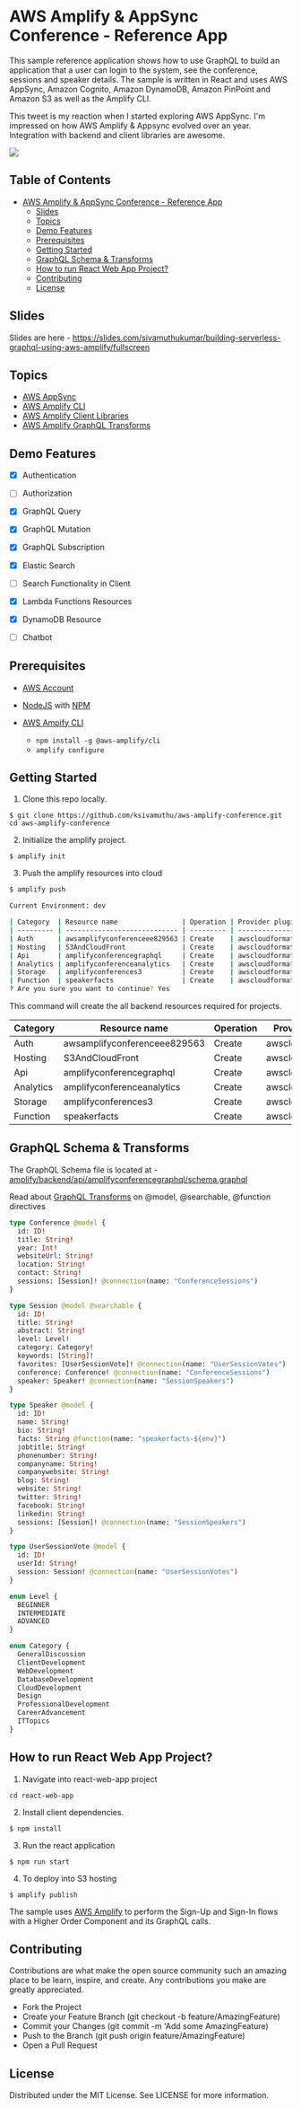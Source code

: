 # AWS Amplify & AppSync Conference - Reference App

This sample reference application shows how to use GraphQL to build an application that a user can login to the system, see the conference, sessions and speaker details. The sample is written in React and uses AWS AppSync, Amazon Cognito, Amazon DynamoDB, Amazon PinPoint and Amazon S3 as well as the Amplify CLI.

This tweet is my reaction when I started exploring AWS AppSync. I'm impressed on how AWS Amplify & Appsync evolved over an year. Integration with backend and client libraries are awesome.

<a href="https://twitter.com/ksivamuthu/status/1021208992377425920" ><img src="docs/twitter_1021208992377425920.png"><img></a>


## Table of Contents <!-- omit in toc -->
- [AWS Amplify & AppSync Conference - Reference App](#AWS-Amplify--AppSync-Conference---Reference-App)
  - [Slides](#Slides)
  - [Topics](#Topics)
  - [Demo Features](#Demo-Features)
  - [Prerequisites](#Prerequisites)
  - [Getting Started](#Getting-Started)
  - [GraphQL Schema & Transforms](#GraphQL-Schema--Transforms)
  - [How to run React Web App Project?](#How-to-run-React-Web-App-Project)
  - [Contributing](#Contributing)
  - [License](#License)


## Slides

Slides are here - https://slides.com/sivamuthukumar/building-serverless-graphql-using-aws-amplify/fullscreen

## Topics

* [AWS AppSync](https://aws.amazon.com/appsync/)
* [AWS Amplify CLI](https://aws-amplify.github.io)
* [AWS Amplify Client Libraries](https://aws-amplify.github.io/docs/js/start?ref=amplify-js-btn&platform=purejs)
* [AWS Amplify GraphQL Transforms](https://aws-amplify.github.io/docs/cli/graphql?sdk=js)

## Demo Features

- [x] Authentication
- [ ] Authorization
- [x] GraphQL Query
- [x] GraphQL Mutation
- [x] GraphQL Subscription
- [x] Elastic Search 
- [ ] Search Functionality in Client
- [x] Lambda Functions Resources
- [x] DynamoDB Resource
- [ ] Chatbot


## Prerequisites

+ [AWS Account](https://aws.amazon.com/mobile/details/)

+ [NodeJS](https://nodejs.org/en/download/) with [NPM](https://docs.npmjs.com/getting-started/installing-node)

+ [AWS Ampify CLI](https://aws-amplify.github.io/)
  - `npm install -g @aws-amplify/cli`
  - `amplify configure` 

## Getting Started

1. Clone this repo locally.

```
$ git clone https://github.com/ksivamuthu/aws-amplify-conference.git
cd aws-amplify-conference
```

2. Initialize the amplify project.

```
$ amplify init
```

3. Push the amplify resources into cloud

```bash
$ amplify push

Current Environment: dev

| Category  | Resource name                | Operation | Provider plugin   |
| --------- | ---------------------------- | --------- | ----------------- |
| Auth      | awsamplifyconferenceee829563 | Create    | awscloudformation |
| Hosting   | S3AndCloudFront              | Create    | awscloudformation |
| Api       | amplifyconferencegraphql     | Create    | awscloudformation |
| Analytics | amplifyconferenceanalytics   | Create    | awscloudformation |
| Storage   | amplifyconferences3          | Create    | awscloudformation |
| Function  | speakerfacts                 | Create    | awscloudformation |
? Are you sure you want to continue? Yes
```

This command will create the all backend resources required for projects.

| Category  | Resource name                | Operation | Provider plugin   |
| --------- | ---------------------------- | --------- | ----------------- |
| Auth      | awsamplifyconferenceee829563 | Create    | awscloudformation |
| Hosting   | S3AndCloudFront              | Create    | awscloudformation |
| Api       | amplifyconferencegraphql     | Create    | awscloudformation |
| Analytics | amplifyconferenceanalytics   | Create    | awscloudformation |
| Storage   | amplifyconferences3          | Create    | awscloudformation |
| Function  | speakerfacts                 | Create    | awscloudformation |

## GraphQL Schema & Transforms

The GraphQL Schema file is located at - [amplify/backend/api/amplifyconferencegraphql/schema.graphql](amplify/backend/api/amplifyconferencegraphql/schema.graphql)

Read about [GraphQL Transforms](https://aws-amplify.github.io/docs/cli/graphql) on @model, @searchable, @function directives

```graphql
type Conference @model {
  id: ID!
  title: String!
  year: Int!
  websiteUrl: String!
  location: String!
  contact: String!
  sessions: [Session]! @connection(name: "ConferenceSessions")
}

type Session @model @searchable {
  id: ID!
  title: String!
  abstract: String!
  level: Level!
  category: Category!
  keywords: [String]!
  favorites: [UserSessionVote]! @connection(name: "UserSessionVotes")
  conference: Conference! @connection(name: "ConferenceSessions")
  speaker: Speaker! @connection(name: "SessionSpeakers")
}

type Speaker @model {
  id: ID!
  name: String!
  bio: String!
  facts: String @function(name: "speakerfacts-${env}")
  jobtitle: String!
  phonenumber: String!
  companyname: String!
  companywebsite: String!
  blog: String!
  website: String!
  twitter: String!
  facebook: String!
  linkedin: String!
  sessions: [Session]! @connection(name: "SessionSpeakers")
}

type UserSessionVote @model {
  id: ID!
  userId: String!
  session: Session! @connection(name: "UserSessionVotes")
}

enum Level {
  BEGINNER
  INTERMEDIATE
  ADVANCED
}

enum Category {
  GeneralDiscussion
  ClientDevelopment
  WebDevelopment
  DatabaseDevelopment
  CloudDevelopment
  Design
  ProfessionalDevelopment
  CareerAdvancement
  ITTopics
}
```

## How to run React Web App Project?

1. Navigate into react-web-app project
  ```
  cd react-web-app
  ```

2. Install client dependencies.
  ```
  $ npm install
  ```

3. Run the react application
  ```
  $ npm run start
  ```

4. To deploy into S3 hosting
  ```
  $ amplify publish
  ```

The sample uses [AWS Amplify](https://github.com/aws/aws-amplify) to perform the Sign-Up and Sign-In flows with a Higher Order Component and its GraphQL calls.

## Contributing

Contributions are what make the open source community such an amazing place to be learn, inspire, and create. Any contributions you make are greatly appreciated.

* Fork the Project
* Create your Feature Branch (git checkout -b feature/AmazingFeature)
* Commit your Changes (git commit -m 'Add some AmazingFeature)
* Push to the Branch (git push origin feature/AmazingFeature)
* Open a Pull Request
  
## License

Distributed under the MIT License. See LICENSE for more information.
